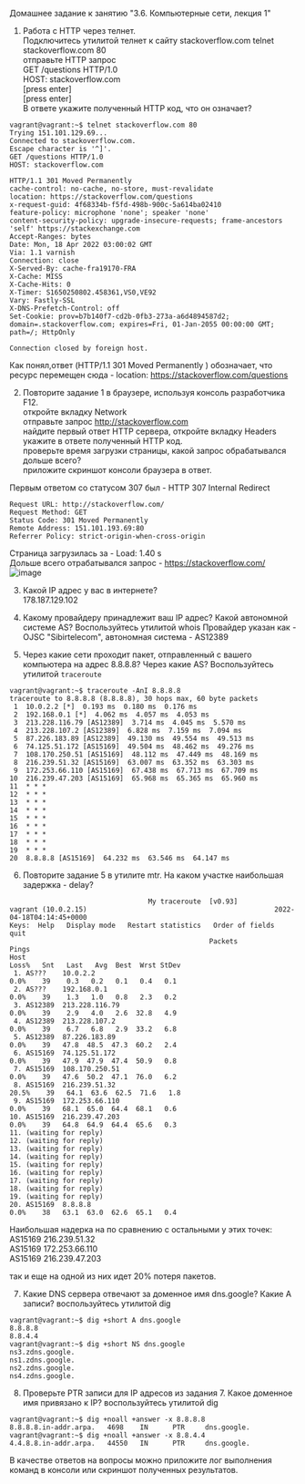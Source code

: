 Домашнее задание к занятию "3.6. Компьютерные сети, лекция 1"  
1. Работа c HTTP через телнет.  
Подключитесь утилитой телнет к сайту stackoverflow.com telnet stackoverflow.com 80  
отправьте HTTP запрос  
GET /questions HTTP/1.0  
HOST: stackoverflow.com  
[press enter]  
[press enter]  
В ответе укажите полученный HTTP код, что он означает?  

```
vagrant@vagrant:~$ telnet stackoverflow.com 80
Trying 151.101.129.69...
Connected to stackoverflow.com.
Escape character is '^]'.
GET /questions HTTP/1.0
HOST: stackoverflow.com

HTTP/1.1 301 Moved Permanently
cache-control: no-cache, no-store, must-revalidate
location: https://stackoverflow.com/questions
x-request-guid: 4f68334b-f5fd-498b-900c-5a614ba02410
feature-policy: microphone 'none'; speaker 'none'
content-security-policy: upgrade-insecure-requests; frame-ancestors 'self' https://stackexchange.com
Accept-Ranges: bytes
Date: Mon, 18 Apr 2022 03:00:02 GMT
Via: 1.1 varnish
Connection: close
X-Served-By: cache-fra19170-FRA
X-Cache: MISS
X-Cache-Hits: 0
X-Timer: S1650250802.458361,VS0,VE92
Vary: Fastly-SSL
X-DNS-Prefetch-Control: off
Set-Cookie: prov=b7b140f7-cd2b-0fb3-273a-a6d4894587d2; domain=.stackoverflow.com; expires=Fri, 01-Jan-2055 00:00:00 GMT; path=/; HttpOnly

Connection closed by foreign host.
```
Как понял,ответ (HTTP/1.1 301 Moved Permanently ) обозначает, что ресурс перемещен сюда - location: https://stackoverflow.com/questions  


2. Повторите задание 1 в браузере, используя консоль разработчика F12.  
откройте вкладку Network  
отправьте запрос http://stackoverflow.com  
найдите первый ответ HTTP сервера, откройте вкладку Headers  
укажите в ответе полученный HTTP код.  
проверьте время загрузки страницы, какой запрос обрабатывался дольше всего?  
приложите скриншот консоли браузера в ответ. 

Первым ответом со статусом 307 был - HTTP 307 Internal Redirect
```
Request URL: http://stackoverflow.com/
Request Method: GET
Status Code: 301 Moved Permanently
Remote Address: 151.101.193.69:80
Referrer Policy: strict-origin-when-cross-origin
```
Страница загрузилась за - Load: 1.40 s  
Дольше всего отрабатывался запрос - https://stackoverflow.com/  
![image](https://user-images.githubusercontent.com/99823951/163750401-31ba10f6-36b8-4106-9792-da1a8032ae90.png)

 

3. Какой IP адрес у вас в интернете?  
178.187.129.102

4. Какому провайдеру принадлежит ваш IP адрес? Какой автономной системе AS? Воспользуйтесь утилитой whois
Провайдер указан как - OJSC "Sibirtelecom", автономная система - AS12389

5. Через какие сети проходит пакет, отправленный с вашего компьютера на адрес 8.8.8.8? Через какие AS? Воспользуйтесь утилитой ```traceroute```
```
vagrant@vagrant:~$ traceroute -AnI 8.8.8.8
traceroute to 8.8.8.8 (8.8.8.8), 30 hops max, 60 byte packets
 1  10.0.2.2 [*]  0.193 ms  0.180 ms  0.176 ms
 2  192.168.0.1 [*]  4.062 ms  4.057 ms  4.053 ms
 3  213.228.116.79 [AS12389]  3.714 ms  4.045 ms  5.570 ms
 4  213.228.107.2 [AS12389]  6.828 ms  7.159 ms  7.094 ms
 5  87.226.183.89 [AS12389]  49.130 ms  49.554 ms  49.513 ms
 6  74.125.51.172 [AS15169]  49.504 ms  48.462 ms  49.276 ms
 7  108.170.250.51 [AS15169]  48.112 ms  47.449 ms  48.169 ms
 8  216.239.51.32 [AS15169]  63.007 ms  63.352 ms  63.303 ms
 9  172.253.66.110 [AS15169]  67.438 ms  67.713 ms  67.709 ms
10  216.239.47.203 [AS15169]  65.968 ms  65.365 ms  65.960 ms
11  * * *
12  * * *
13  * * *
14  * * *
15  * * *
16  * * *
17  * * *
18  * * *
19  * * *
20  8.8.8.8 [AS15169]  64.232 ms  63.546 ms  64.147 ms
```

6. Повторите задание 5 в утилите mtr. На каком участке наибольшая задержка - delay?
```
                                  My traceroute  [v0.93]
vagrant (10.0.2.15)                                              2022-04-18T04:14:45+0000
Keys:  Help   Display mode   Restart statistics   Order of fields   quit
                                                 Packets               Pings
Host                                                                        Loss%   Snt   Last   Avg  Best  Wrst StDev
 1. AS???    10.0.2.2                                                         0.0%    39    0.3   0.2   0.1   0.4   0.1
 2. AS???    192.168.0.1                                                      0.0%    39    1.3   1.0   0.8   2.3   0.2
 3. AS12389  213.228.116.79                                                   0.0%    39    2.9   4.0   2.6  32.8   4.9
 4. AS12389  213.228.107.2                                                    0.0%    39    6.7   6.8   2.9  33.2   6.8
 5. AS12389  87.226.183.89                                                    0.0%    39   47.8  48.5  47.3  60.2   2.4
 6. AS15169  74.125.51.172                                                    0.0%    39   47.9  47.9  47.4  50.9   0.8
 7. AS15169  108.170.250.51                                                   0.0%    39   47.6  50.2  47.1  76.0   6.2
 8. AS15169  216.239.51.32                                                   20.5%    39   64.1  63.6  62.5  71.6   1.8
 9. AS15169  172.253.66.110                                                   0.0%    39   68.1  65.0  64.4  68.1   0.6
10. AS15169  216.239.47.203                                                   0.0%    39   64.8  64.9  64.4  65.6   0.3
11. (waiting for reply)
12. (waiting for reply)
13. (waiting for reply)
14. (waiting for reply)
15. (waiting for reply)
16. (waiting for reply)
17. (waiting for reply)
18. (waiting for reply)
19. (waiting for reply)
20. AS15169  8.8.8.8                                                          0.0%    38   63.1  63.0  62.6  65.1   0.4
```
Наибольшая надерка на по сравнению с остальными у этих точек:  
AS15169  216.239.51.32  
AS15169  172.253.66.110   
AS15169  216.239.47.203   

так и еще на одной из них идет 20% потеря пакетов.  

7. Какие DNS сервера отвечают за доменное имя dns.google? Какие A записи? воспользуйтесь утилитой dig

```
vagrant@vagrant:~$ dig +short A dns.google
8.8.8.8
8.8.4.4
vagrant@vagrant:~$ dig +short NS dns.google
ns3.zdns.google.
ns1.zdns.google.
ns2.zdns.google.
ns4.zdns.google.
```

8. Проверьте PTR записи для IP адресов из задания 7. Какое доменное имя привязано к IP? воспользуйтесь утилитой dig  
```
vagrant@vagrant:~$ dig +noall +answer -x 8.8.8.8
8.8.8.8.in-addr.arpa.   4698    IN      PTR     dns.google.
vagrant@vagrant:~$ dig +noall +answer -x 8.8.4.4
4.4.8.8.in-addr.arpa.   44550   IN      PTR     dns.google.
```

В качестве ответов на вопросы можно приложите лог выполнения команд в консоли или скриншот полученных результатов.

